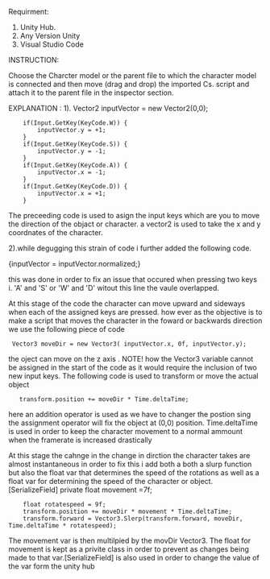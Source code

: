 Requirment:
1) Unity Hub.
2) Any Version Unity
3) Visual Studio Code

INSTRUCTION:

Choose the Charcter model or the parent file to which the character model is connected and then move (drag and drop) the imported Cs. script and attach it to the parent file in the inspector section.




EXPLANATION :
1).  Vector2 inputVector = new Vector2(0,0);
        
        if(Input.GetKey(KeyCode.W)) {
            inputVector.y = +1;
        }
        if(Input.GetKey(KeyCode.S)) {
            inputVector.y = -1;
        }
        if(Input.GetKey(KeyCode.A)) {
            inputVector.x = -1;
        }
        if(Input.GetKey(KeyCode.D)) {
            inputVector.x = +1;
        }

The preceeding code is used to asign the input keys which are you to move the direction of the objact or character.
a vector2 is used to take the x and y coordnates of the character.

2).while degugging this strain of code i further added the following code.

 {inputVector = inputVector.normalized;}
 
 this was done in order to fix an issue that occured when pressing two keys i. 'A' and 'S' or 'W' and 'D'
 witout this line the vaule overlapped.

At this stage of the code the character can move upward and sideways when each of the assigned keys are pressed.
 how ever as the objective is to make a script that moves the character in the foward or backwards direction we use the following piece of code

     Vector3 moveDir = new Vector3( inputVector.x, 0f, inputVector.y); 
 
 the oject can move on the z axis .
 NOTE! how the Vector3 variable cannot be assigned in the start of the code as it would require the inclusion of two new input keys.
The following code is used to transform or move the actual object 

       transform.position += moveDir * Time.deltaTime;

  here an addition operator is used as we have to changer the postion sing the assignment operator will fix the object at (0,0) position.
  Time.deltaTime is used in order to keep the character movement to a normal ammount when the framerate is increased drastically


 At this stage the cahnge in the change in dirction the character takes are almost instantaneous 
 in order to fix this i add both a both a slurp function but also the float var that determines the speed of the rotations
 as well as a float var for determining the speed of the character or object.
    [SerializeField] private float movement =7f;

        float rotatespeed = 9f;
        transform.position += moveDir * movement * Time.deltaTime;
        transform.forward = Vector3.Slerp(transform.forward, moveDir, Time.deltaTime * rotatespeed);

 The movement var is then multilpied by the movDir Vector3. The float for movement is kept as a privite class in order to prevent 
 as changes being made to that var.[SerializeField] is also used in order to change the value of the var form the unity hub


